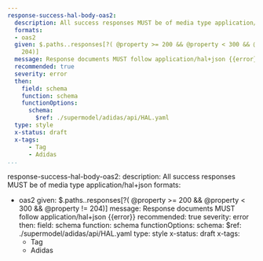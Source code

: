 ```yaml
---
response-success-hal-body-oas2:
  description: All success responses MUST be of media type application/hal+json
  formats:
  - oas2
  given: $.paths..responses[?( @property >= 200 && @property < 300 && @property !=
    204)]
  message: Response documents MUST follow application/hal+json {{error}}
  recommended: true
  severity: error
  then:
    field: schema
    function: schema
    functionOptions:
      schema:
        $ref: ./supermodel/adidas/api/HAL.yaml
  type: style
  x-status: draft
  x-tags:
      - Tag    
      - Adidas  
...
```

response-success-hal-body-oas2:
  description: All success responses MUST be of media type application/hal+json
  formats:
  - oas2
  given: $.paths..responses[?( @property >= 200 && @property < 300 && @property !=
    204)]
  message: Response documents MUST follow application/hal+json {{error}}
  recommended: true
  severity: error
  then:
    field: schema
    function: schema
    functionOptions:
      schema:
        $ref: ./supermodel/adidas/api/HAL.yaml
  type: style
  x-status: draft
  x-tags:
      - Tag    
      - Adidas  